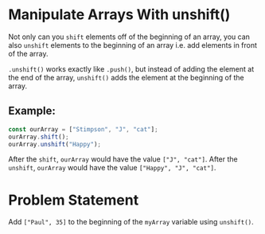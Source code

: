 # Manipulate Arrays With unshift()
Not only can you ```shift``` elements off of the beginning of an array, you can also ```unshift``` elements to the beginning of an array i.e. add elements in front of the array.

```.unshift()``` works exactly like ```.push()```, but instead of adding the element at the end of the array, ```unshift()``` adds the element at the beginning of the array.

## Example:
```javascript
const ourArray = ["Stimpson", "J", "cat"];
ourArray.shift();
ourArray.unshift("Happy");
```
After the ```shift```, ```ourArray``` would have the value ```["J", "cat"]```. After the ```unshift```, ```ourArray``` would have the value ```["Happy", "J", "cat"]```.

# Problem Statement
Add ```["Paul", 35]``` to the beginning of the ```myArray``` variable using ```unshift()```.
